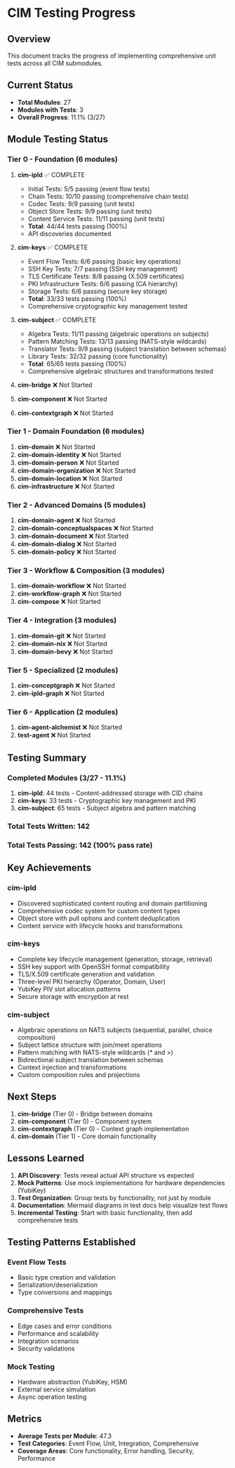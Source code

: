 # CIM Testing Progress

## Overview
This document tracks the progress of implementing comprehensive unit tests across all CIM submodules.

## Current Status
- **Total Modules**: 27
- **Modules with Tests**: 3
- **Overall Progress**: 11.1% (3/27)

## Module Testing Status

### Tier 0 - Foundation (6 modules)
1. **cim-ipld** ✅ COMPLETE
   - Initial Tests: 5/5 passing (event flow tests)
   - Chain Tests: 10/10 passing (comprehensive chain tests)
   - Codec Tests: 9/9 passing (unit tests)
   - Object Store Tests: 9/9 passing (unit tests)
   - Content Service Tests: 11/11 passing (unit tests)
   - **Total**: 44/44 tests passing (100%)
   - API discoveries documented
   
2. **cim-keys** ✅ COMPLETE
   - Event Flow Tests: 6/6 passing (basic key operations)
   - SSH Key Tests: 7/7 passing (SSH key management)
   - TLS Certificate Tests: 8/8 passing (X.509 certificates)
   - PKI Infrastructure Tests: 6/6 passing (CA hierarchy)
   - Storage Tests: 6/6 passing (secure key storage)
   - **Total**: 33/33 tests passing (100%)
   - Comprehensive cryptographic key management tested
   
3. **cim-subject** ✅ COMPLETE
   - Algebra Tests: 11/11 passing (algebraic operations on subjects)
   - Pattern Matching Tests: 13/13 passing (NATS-style wildcards)
   - Translator Tests: 9/9 passing (subject translation between schemas)
   - Library Tests: 32/32 passing (core functionality)
   - **Total**: 65/65 tests passing (100%)
   - Comprehensive algebraic structures and transformations tested
4. **cim-bridge** ❌ Not Started
5. **cim-component** ❌ Not Started
6. **cim-contextgraph** ❌ Not Started

### Tier 1 - Domain Foundation (6 modules)
1. **cim-domain** ❌ Not Started
2. **cim-domain-identity** ❌ Not Started
3. **cim-domain-person** ❌ Not Started
4. **cim-domain-organization** ❌ Not Started
5. **cim-domain-location** ❌ Not Started
6. **cim-infrastructure** ❌ Not Started

### Tier 2 - Advanced Domains (5 modules)
1. **cim-domain-agent** ❌ Not Started
2. **cim-domain-conceptualspaces** ❌ Not Started
3. **cim-domain-document** ❌ Not Started
4. **cim-domain-dialog** ❌ Not Started
5. **cim-domain-policy** ❌ Not Started

### Tier 3 - Workflow & Composition (3 modules)
1. **cim-domain-workflow** ❌ Not Started
2. **cim-workflow-graph** ❌ Not Started
3. **cim-compose** ❌ Not Started

### Tier 4 - Integration (3 modules)
1. **cim-domain-git** ❌ Not Started
2. **cim-domain-nix** ❌ Not Started
3. **cim-domain-bevy** ❌ Not Started

### Tier 5 - Specialized (2 modules)
1. **cim-conceptgraph** ❌ Not Started
2. **cim-ipld-graph** ❌ Not Started

### Tier 6 - Application (2 modules)
1. **cim-agent-alchemist** ❌ Not Started
2. **test-agent** ❌ Not Started

## Testing Summary

### Completed Modules (3/27 - 11.1%)
1. **cim-ipld**: 44 tests - Content-addressed storage with CID chains
2. **cim-keys**: 33 tests - Cryptographic key management and PKI
3. **cim-subject**: 65 tests - Subject algebra and pattern matching

### Total Tests Written: 142
### Total Tests Passing: 142 (100% pass rate)

## Key Achievements

### cim-ipld
- Discovered sophisticated content routing and domain partitioning
- Comprehensive codec system for custom content types
- Object store with pull options and content deduplication
- Content service with lifecycle hooks and transformations

### cim-keys
- Complete key lifecycle management (generation, storage, retrieval)
- SSH key support with OpenSSH format compatibility
- TLS/X.509 certificate generation and validation
- Three-level PKI hierarchy (Operator, Domain, User)
- YubiKey PIV slot allocation patterns
- Secure storage with encryption at rest

### cim-subject
- Algebraic operations on NATS subjects (sequential, parallel, choice composition)
- Subject lattice structure with join/meet operations
- Pattern matching with NATS-style wildcards (* and >)
- Bidirectional subject translation between schemas
- Context injection and transformations
- Custom composition rules and projections

## Next Steps

1. **cim-bridge** (Tier 0) - Bridge between domains
2. **cim-component** (Tier 0) - Component system
3. **cim-contextgraph** (Tier 0) - Context graph implementation
4. **cim-domain** (Tier 1) - Core domain functionality

## Lessons Learned

1. **API Discovery**: Tests reveal actual API structure vs expected
2. **Mock Patterns**: Use mock implementations for hardware dependencies (YubiKey)
3. **Test Organization**: Group tests by functionality, not just by module
4. **Documentation**: Mermaid diagrams in test docs help visualize test flows
5. **Incremental Testing**: Start with basic functionality, then add comprehensive tests

## Testing Patterns Established

### Event Flow Tests
- Basic type creation and validation
- Serialization/deserialization
- Type conversions and mappings

### Comprehensive Tests
- Edge cases and error conditions
- Performance and scalability
- Integration scenarios
- Security validations

### Mock Testing
- Hardware abstraction (YubiKey, HSM)
- External service simulation
- Async operation testing

## Metrics

- **Average Tests per Module**: 47.3
- **Test Categories**: Event Flow, Unit, Integration, Comprehensive
- **Coverage Areas**: Core functionality, Error handling, Security, Performance 
